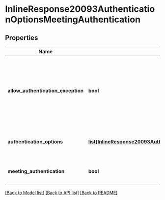# InlineResponse20093AuthenticationOptionsMeetingAuthentication

## Properties
Name | Type | Description | Notes
------------ | ------------- | ------------- | -------------
**allow_authentication_exception** | **bool** | Whether the [**Allow authentication exception**](https://support.zoom.us/hc/en-us/articles/360037117472#h_01F13A9N1FQFNVESC9C21NRHXY) setting is enabled. This lets hosts invite users who can bypass authentication. | [optional] 
**authentication_options** | [**list[InlineResponse20093AuthenticationOptionsMeetingAuthenticationAuthenticationOptions]**](InlineResponse20093AuthenticationOptionsMeetingAuthenticationAuthenticationOptions.md) | The user&#x27;s [**Meeting Authentication Options**](https://support.zoom.us/hc/en-us/articles/360060549492-Allowing-only-authenticated-users-in-meetings#h_01F51KGPWJNQBDMFSJ3ZJQ4AA2) settings. | [optional] 
**meeting_authentication** | **bool** | Whether only authenticated users can join meetings. | [optional] 

[[Back to Model list]](../README.md#documentation-for-models) [[Back to API list]](../README.md#documentation-for-api-endpoints) [[Back to README]](../README.md)

